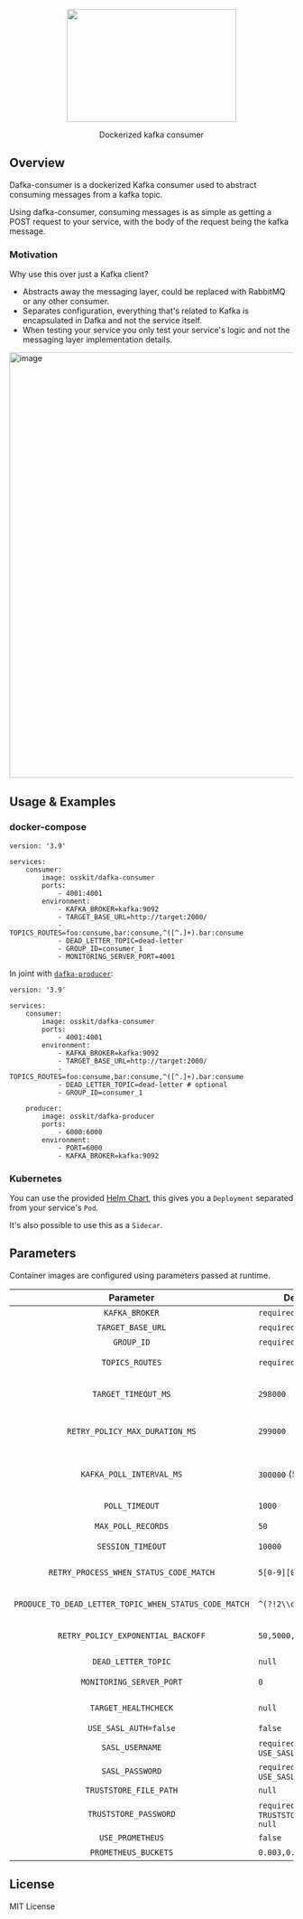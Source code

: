 <p align="center">
  <img width="300" height="200" src="https://user-images.githubusercontent.com/15312980/175078334-f284f44e-0366-4e24-8f09-5301b098ea64.svg"/>

  </p>
 
<div align="center">
Dockerized kafka consumer
  
</div>

## Overview
Dafka-consumer is a dockerized Kafka consumer used to abstract consuming messages from a kafka topic.

Using dafka-consumer, consuming messages is as simple as getting a POST request to your service, with the body of the request being the kafka message.

### Motivation
Why use this over just a Kafka client?
* Abstracts away the messaging layer, could be replaced with RabbitMQ or any other consumer.
* Separates configuration, everything that's related to Kafka is encapsulated in Dafka and not the service itself.
* When testing your service you only test your service's logic and not the messaging layer implementation details.

<img width="754" alt="image" src="https://user-images.githubusercontent.com/15312980/175814180-7ca374ac-da3b-4ea4-a482-9396bfbe11c4.png">


## Usage & Examples

### docker-compose
```
version: '3.9'

services:
    consumer:
        image: osskit/dafka-consumer
        ports:
            - 4001:4001
        environment:
            - KAFKA_BROKER=kafka:9092
            - TARGET_BASE_URL=http://target:2000/
            - TOPICS_ROUTES=foo:consume,bar:consume,^([^.]+).bar:consume
            - DEAD_LETTER_TOPIC=dead-letter
            - GROUP_ID=consumer_1
            - MONITORING_SERVER_PORT=4001
```

In joint with [`dafka-producer`](https://github.com/osskit/dafka-producer):

```
version: '3.9'

services:
    consumer:
        image: osskit/dafka-consumer
        ports:
            - 4001:4001
        environment:
            - KAFKA_BROKER=kafka:9092
            - TARGET_BASE_URL=http://target:2000/
            - TOPICS_ROUTES=foo:consume,bar:consume,^([^.]+).bar:consume
            - DEAD_LETTER_TOPIC=dead-letter # optional
            - GROUP_ID=consumer_1

    producer:
        image: osskit/dafka-producer
        ports:
            - 6000:6000
        environment:
            - PORT=6000
            - KAFKA_BROKER=kafka:9092
```

### Kubernetes
You can use the provided [Helm Chart](https://github.com/osskit/dafka-consumer-helm-chart), this gives you a `Deployment` separated from your service's `Pod`.

It's also possible to use this as a `Sidecar`.

## Parameters

Container images are configured using parameters passed at runtime.

| Parameter | Default Values | Description |
| :----: | - | - |
| `KAFKA_BROKER` | `required` | URL for the Kafka Broker |
| `TARGET_BASE_URL` | `required` | The target's HTTP POST endpoint |
| `GROUP_ID` |  `required` | A unique id for the consumer group | 
| `TOPICS_ROUTES` | `required` | A map between topics and their endpoint routes (e.g `topic:/consume`) |
| `TARGET_TIMEOUT_MS` | `298000` | Timeout for the target's response. Must be lower then RETRY_POLICY_MAX_DURATION_MS |
| `RETRY_POLICY_MAX_DURATION_MS` | `299000` | Maximum duration of all retry attempts. Must be lower then KAFKA_POLL_INTERVAL_MS | 
| `KAFKA_POLL_INTERVAL_MS` | `300000` (5 min) | The maximum delay between invocations of poll() when using consumer group management. See [max.poll.interval.ms](https://kafka.apache.org/documentation/#consumerconfigs_max.poll.interval.ms)  for more details.
| `POLL_TIMEOUT` | `1000` | [Description of POLL_TIMEOUT](https://docs.confluent.io/platform/current/installation/configuration/consumer-configs.html#consumerconfigs_max.poll.records) |
| `MAX_POLL_RECORDS` | `50` | Number of records to process in a single batch |
| `SESSION_TIMEOUT` | `10000` | [Description of SESSION_TIMEOUT](https://docs.confluent.io/platform/current/installation/configuration/consumer-configs.html#consumerconfigs_session.timeout.ms) |
| `RETRY_PROCESS_WHEN_STATUS_CODE_MATCH` | `5[0-9][0-9]` | Retry to process the record if the returning status code matches the regex |
| `PRODUCE_TO_DEAD_LETTER_TOPIC_WHEN_STATUS_CODE_MATCH` | `^(?!2\\d\\d$)\\d{3}$` | Produce to dead letter topic when matching status code regex |
| `RETRY_POLICY_EXPONENTIAL_BACKOFF` | `50,5000,10` | A list that represents the `[delay, maxDelay, delayFactor]` in retrying message processing |
| `DEAD_LETTER_TOPIC` | `null` | Dead letter topic name |
| `MONITORING_SERVER_PORT` | `0` | Consumer monitoring and healthcheck service port | 
| `TARGET_HEALTHCHECK` | `null` | Target's healthcheck endpoint to verify it's alive | 
| `USE_SASL_AUTH=false` | `false` | use SASL authentication |
| `SASL_USERNAME` | `required` if `USE_SASL_AUTH=true` | SASL username to authenticate | 
| `SASL_PASSWORD` | `required` if `USE_SASL_AUTH=true` | SASL password to authenticate | 
| `TRUSTSTORE_FILE_PATH` | `null` | Truststore certificate file path |
| `TRUSTSTORE_PASSWORD` | `required` if `TRUSTSTORE_FILE_PATH != null` | Truststore's password | 
| `USE_PROMETHEUS` | `false` | Export metrics to Prometheus |
| `PROMETHEUS_BUCKETS` | `0.003,0.03,0.1,0.3,1.5,10` | A list of Prometheus buckets to use |



## License
MIT License
